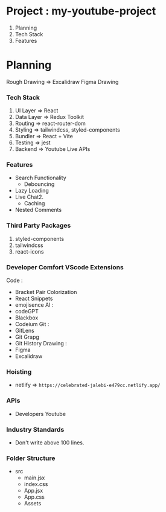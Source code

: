 # Project : my-youtube-project
1. Planning
2. Tech Stack
3. Features

# Planning
Rough Drawing => Excalidraw
Figma Drawing

### Tech Stack
1. UI Layer => React
2. Data Layer => Redux Toolkit
3. Routing => react-router-dom
4. Styling => tailwindcss, styled-components
5. Bundler => React + Vite
6. Testing => jest
7. Backend => Youtube Live APIs

### Features
* Search Functionality
    - Debouncing
* Lazy Loading 
* Live Chat2. 
    - Caching 
* Nested Comments 

### Third Party Packages
1. styled-components 
2. tailwindcss
3. react-icons

### Developer Comfort VScode Extensions
Code : 
   * Bracket Pair Colorization
   * React Snippets
   * emojisence
AI : 
   * codeGPT
   * Blackbox
   * Codeium
Git :
   * GitLens
   * Git Grapg
   * Git History 
Drawing :
   * Figma  
   * Excalidraw 

### Hoisting
* netlify => `https://celebrated-jalebi-e479cc.netlify.app/`

### APIs
* Developers Youtube

### Industry Standards 
* Don't write above 100 lines.

### Folder Structure
* src
   - main.jsx
   - index.css
   - App.jsx
   - App.css
   * Assets
